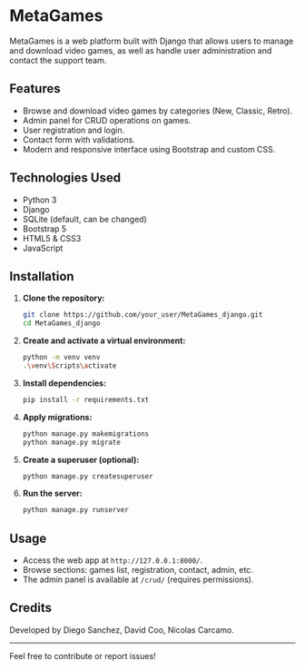 # MetaGames

MetaGames is a web platform built with Django that allows users to manage and download video games, as well as handle user administration and contact the support team.

## Features

- Browse and download video games by categories (New, Classic, Retro).
- Admin panel for CRUD operations on games.
- User registration and login.
- Contact form with validations.
- Modern and responsive interface using Bootstrap and custom CSS.

## Technologies Used

- Python 3
- Django
- SQLite (default, can be changed)
- Bootstrap 5
- HTML5 & CSS3
- JavaScript

## Installation

1. **Clone the repository:**

   ```sh
   git clone https://github.com/your_user/MetaGames_django.git
   cd MetaGames_django
   ```

2. **Create and activate a virtual environment:**

   ```sh
   python -m venv venv
   .\venv\Scripts\activate
   ```

3. **Install dependencies:**

   ```sh
   pip install -r requirements.txt
   ```

4. **Apply migrations:**

   ```sh
   python manage.py makemigrations
   python manage.py migrate
   ```

5. **Create a superuser (optional):**

   ```sh
   python manage.py createsuperuser
   ```

6. **Run the server:**
   ```sh
   python manage.py runserver
   ```

## Usage

- Access the web app at `http://127.0.0.1:8000/`.
- Browse sections: games list, registration, contact, admin, etc.
- The admin panel is available at `/crud/` (requires permissions).

## Credits

Developed by Diego Sanchez, David Coo, Nicolas Carcamo.

---

Feel free to contribute or report issues!
